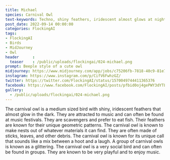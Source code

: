 ```yaml
---
title: Michael
species: Carnival Owl
text-keywords: Techno, shiny feathers, iridescent almost glows at night, attracted to music, often found at music festivals, scavenger,  prefer fishes, geometric feathers
post_date: 2022-09-14 00:00:00
categories: FlockingAI
tags:
- FlockingAI
- Birds
- MidJourney 
- Owl
header      :
  teaser    : /public/uploads/flockingai/024-michael.png
prompt: Beeple style of a cute owl
midjourney: https://www.midjourney.com/app/jobs/c75206fb-7818-40c9-81e7-02377b0ee5d1
instagram: https://www.instagram.com/p/CifV6FwhzGZ/
twitter: https://twitter.com/FlockingAI/status/1570049744411365376
facebook: https://www.facebook.com/FlockingAI/posts/pfbid0oj4gePWY3dYTL2mVFnNwZ5PT9gu17vdga1YhnD4n9MR6nrRjqf7JAJ7eESwZEcLml
gallery: 
  - /public/uploads/flockingai/024-michael.png
---
```


The carnival owl is a medium sized bird with shiny, iridescent feathers that almost glow in the dark. They are attracted to music and can often be found at music festivals. They are scavengers and prefer to eat fish. Their feathers are known for their unique geometric patterns. The carnival owl is known to make nests out of whatever materials it can find. They are often made of sticks, leaves, and other debris. The carnival owl is known for its unique call that sounds like a mix between a hoot and a laugh. A group of carnival owls is known as a glittering. The carnival owl is a very social bird and can often be found in groups. They are known to be very playful and to enjoy music.
